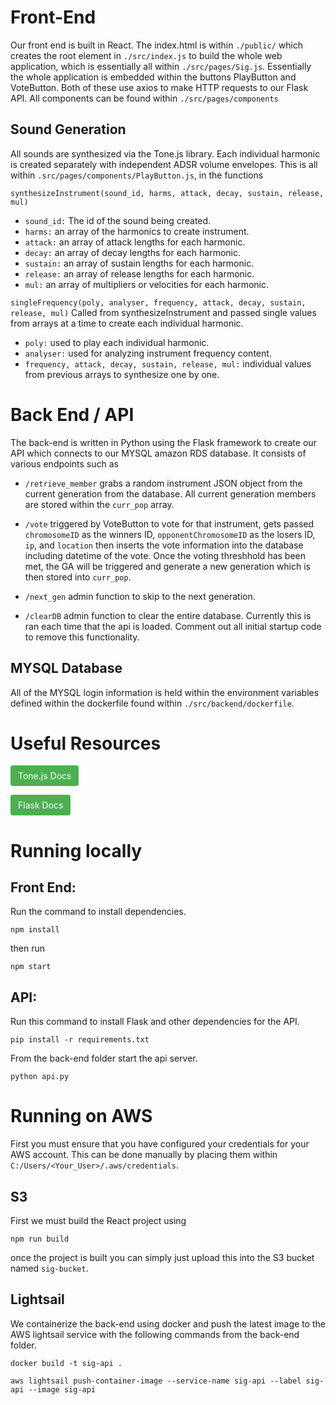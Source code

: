 # Front-End

Our front end is built in React. The index.html is within ```./public/``` which creates the root element in ```./src/index.js``` to build the whole web application, which is essentially all within ```./src/pages/Sig.js```. Essentially the whole application is embedded within the buttons PlayButton and VoteButton. Both of these use axios to make HTTP requests to our Flask API. All components can be found within ```./src/pages/components ```

## Sound Generation

All sounds are synthesized via the Tone.js library. Each individual harmonic is created separately with independent ADSR volume envelopes. This is all within ```.src/pages/components/PlayButton.js```, in the functions 

```synthesizeInstrument(sound_id, harms, attack, decay, sustain, release, mul)``` 
- ```sound_id:``` The id of the sound being created.
- ```harms:``` an array of the harmonics to create instrument.
- ```attack:``` an array of attack lengths for each harmonic.
- ```decay:``` an array of decay lengths for each harmonic.
- ```sustain:``` an array of sustain lengths for each harmonic.
- ```release:``` an array of release lengths for each harmonic.
- ```mul:``` an array of multipliers or velocities for each harmonic.

```singleFrequency(poly, analyser, frequency, attack, decay, sustain, release, mul)```
Called from synthesizeInstrument and passed single values from arrays at a time to create each individual harmonic.
- ```poly:``` used to play each individual harmonic.
- ```analyser:``` used for analyzing instrument frequency content.
- ```frequency, attack, decay, sustain, release, mul:``` individual values from previous arrays to synthesize one by one.

# Back End / API
The back-end is written in Python using the Flask framework to create our API which connects to our MYSQL amazon RDS database. It consists of various endpoints such as

- ```/retrieve_member``` grabs a random instrument JSON object from the current generation from the database. All current generation members are stored within the ```curr_pop``` array.

- ```/vote``` triggered by VoteButton to vote for that instrument, gets passed ```chromosomeID``` as the winners ID, ```opponentChromosomeID``` as the losers ID, ```ip```, and ```location``` then inserts the vote information into the database including datetime of the vote. Once the voting threshhold has been met, the GA will be triggered and generate a new generation which is then stored into ```curr_pop```.

- ```/next_gen``` admin function to skip to the next generation.

- ```/clearDB``` admin function to clear the entire database. Currently this is ran each time that the api is loaded. Comment out all initial startup code to remove this functionality.

## MYSQL Database

All of the MYSQL login information is held within the environment variables defined within the dockerfile found within ```./src/backend/dockerfile```.

# Useful Resources
[<span style="background-color: #4CAF50; color: white; padding: 8px 12px; border: none; border-radius: 4px; text-align: center; text-decoration: none; display: inline-block; font-size: 14px; cursor: pointer;">Tone.js Docs</span>](https://tonejs.github.io/docs/14.7.77/index.html)

[<span style="background-color: #4CAF50; color: white; padding: 8px 12px; border: none; border-radius: 4px; text-align: center; text-decoration: none; display: inline-block; font-size: 14px; cursor: pointer;">Flask Docs</span>](https://flask.palletsprojects.com/en/2.3.x/)

# Running locally

## Front End:
Run the command to install dependencies.

``` npm install ```

then run

```npm start```

## API:
Run this command to install Flask and other dependencies for the API.

``` pip install -r requirements.txt ```


From the back-end folder start the api server.

``` python api.py ```

# Running on AWS
First you must ensure that you have configured your credentials for your AWS account. This can be done manually by placing them within ```C:/Users/<Your_User>/.aws/credentials```.

## S3
First we must build the React project using

```npm run build```

once the project is built you can simply just upload this into the S3 bucket named ```sig-bucket```.

## Lightsail
We containerize the back-end using docker and push the latest image to the AWS lightsail service with the following commands from the back-end folder.

```docker build -t sig-api .```

```aws lightsail push-container-image --service-name sig-api --label sig-api --image sig-api```

